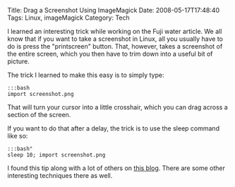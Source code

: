Title: Drag a Screenshot Using ImageMagick
Date: 2008-05-17T17:48:40
Tags: Linux, imageMagick
Category: Tech


I learned an interesting trick while working on the Fuji water article. We all know that if you want to take a screenshot in Linux, all you usually have to do is press the "printscreen" button. That, however, takes a screenshot of the entire screen, which you then have to trim down into a useful bit of picture. 

The trick I learned to make this easy is to simply type:

    :::bash
    import screenshot.png

That will turn your cursor into a little crosshair, which you can drag across a section of the screen. 

If you want to do that after a delay, the trick is to use the sleep command like so:

    :::bash"
    sleep 10; import screenshot.png

I found this tip along with a lot of others on <a href="http://tips.webdesign10.com/how-to-take-a-screenshot-on-ubuntu-linux">this blog</a>. There are some other interesting techniques there as well.
